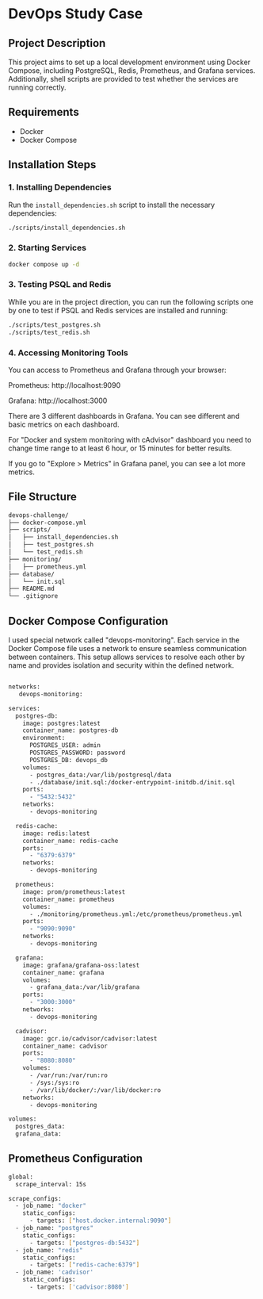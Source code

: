 # DevOps Study Case

## Project Description
This project aims to set up a local development environment using Docker Compose, including PostgreSQL, Redis, Prometheus, and Grafana services. Additionally, shell scripts are provided to test whether the services are running correctly.

## Requirements
- Docker
- Docker Compose

## Installation Steps

### 1. Installing Dependencies
Run the `install_dependencies.sh` script to install the necessary dependencies:
```bash
./scripts/install_dependencies.sh
```
### 2. Starting Services
```bash
docker compose up -d
```

### 3. Testing PSQL and Redis
While you are in the project direction, you can run the following scripts one by one to test if PSQL and Redis services are installed and running:
```bash
./scripts/test_postgres.sh
./scripts/test_redis.sh
```
### 4. Accessing Monitoring Tools 
You can access to Prometheus and Grafana through your browser: 

Prometheus: http://localhost:9090

Grafana: http://localhost:3000

There are 3 different dashboards in Grafana. You can see different and basic metrics on each dashboard. 

For "Docker and system monitoring with cAdvisor" dashboard you need to change time range to at least 6 hour, or 15 minutes for better results.

If you go to "Explore > Metrics" in Grafana panel, you can see a lot more metrics.

## File Structure
```bash
devops-challenge/
├── docker-compose.yml
├── scripts/
│   ├── install_dependencies.sh
│   ├── test_postgres.sh
│   └── test_redis.sh
├── monitoring/
│   ├── prometheus.yml
├── database/
│   └── init.sql
├── README.md
└── .gitignore
 ```

## Docker Compose Configuration

I used special network called "devops-monitoring". Each service in the Docker Compose file uses a network to ensure seamless communication between containers. This setup allows services to resolve each other by name and provides isolation and security within the defined network.

```bash

networks: 
   devops-monitoring:

services:
  postgres-db:
    image: postgres:latest
    container_name: postgres-db
    environment:
      POSTGRES_USER: admin
      POSTGRES_PASSWORD: password
      POSTGRES_DB: devops_db
    volumes:
      - postgres_data:/var/lib/postgresql/data
      - ./database/init.sql:/docker-entrypoint-initdb.d/init.sql
    ports:
      - "5432:5432"
    networks: 
      - devops-monitoring

  redis-cache:
    image: redis:latest
    container_name: redis-cache
    ports:
      - "6379:6379"
    networks: 
      - devops-monitoring

  prometheus:
    image: prom/prometheus:latest
    container_name: prometheus
    volumes:
      - ./monitoring/prometheus.yml:/etc/prometheus/prometheus.yml
    ports:
      - "9090:9090"
    networks: 
      - devops-monitoring

  grafana:
    image: grafana/grafana-oss:latest
    container_name: grafana
    volumes:
      - grafana_data:/var/lib/grafana
    ports:
      - "3000:3000"
    networks: 
      - devops-monitoring

  cadvisor:
    image: gcr.io/cadvisor/cadvisor:latest
    container_name: cadvisor
    ports:
      - "8080:8080"
    volumes:
      - /var/run:/var/run:ro
      - /sys:/sys:ro
      - /var/lib/docker/:/var/lib/docker:ro
    networks: 
      - devops-monitoring

volumes:
  postgres_data:
  grafana_data:
 ```

## Prometheus Configuration

```bash
global:
  scrape_interval: 15s

scrape_configs:
  - job_name: "docker"
    static_configs:
      - targets: ["host.docker.internal:9090"]
  - job_name: "postgres"
    static_configs:
      - targets: ["postgres-db:5432"]
  - job_name: "redis"
    static_configs:
      - targets: ["redis-cache:6379"] 
  - job_name: 'cadvisor'
    static_configs:
      - targets: ['cadvisor:8080']

```
